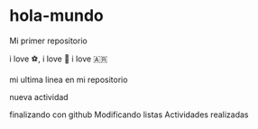 # hola-mundo

Mi primer repositorio 

i love ⚽, i love 🎵
i love 🇦🇷

mi ultima linea en mi repositorio

nueva actividad

finalizando con github
Modificando listas
Actividades realizadas

